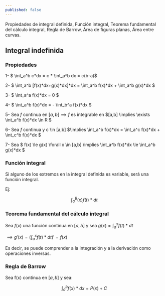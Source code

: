 ```yaml
---
published: false
---
```

Propiedades de integral definida, Función integral, Teorema fundamental del cálculo integral, Regla de Barrow, Área de figuras planas, Área entre curvas.

## Integral indefinida

### Propiedades

1- $ \int_a^b c*dx = c * \int_a^b dx = c(b-a)$

2- $ \int_a^b [f(x)*dx+g(x)*dx]*dx = \int_a^b f(x)*dx + \int_a^b g(x)*dx $

3- $ \int_a^a f(x)*dx = 0 $

4- $ \int_a^b f(x)*dx = - \int_b^a f(x)*dx $

5- Sea $f$ continua en $[a,b] \implies f$ es integrable en $[a,b] \implies \exists \int_a^b f(x)*dx \in R $

6- Sea $f$ continua y c \in [a,b] $\implies \int_a^b f(x)*dx = \int_a^c f(x)*dx + \int_c^b f(x)*dx $

7- Sea $ f(x) \le g(x) \forall x \in [a,b] \implies \int_a^b f(x)*dx \le \int_a^b g(x)*dx $

### Función integral

Si alguno de los extremos en la integral definida es variable, será una función integral.

Ej:

$$ \int_a^B(x) f(t)*dt $$

### Teorema fundamental del cálculo integral

Sea $f(x)$ una función continua en $[a,b]$ y sea $g(x) = \int_a^x f(t)*dt$

$\implies g'(x)=(\int_a^x f(t)*dt)'=f(x)$

Es decir, se puede comprender a la integración y a la derivación como operaciones inversas.

### Regla de Barrow

Sea f(x) continua en $[a,b]$ y sea:

$$ \int_a^b f(x)*dx = P(x)+C $$
